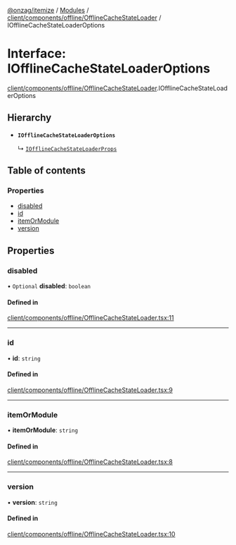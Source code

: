 [@onzag/itemize](../README.md) / [Modules](../modules.md) / [client/components/offline/OfflineCacheStateLoader](../modules/client_components_offline_OfflineCacheStateLoader.md) / IOfflineCacheStateLoaderOptions

# Interface: IOfflineCacheStateLoaderOptions

[client/components/offline/OfflineCacheStateLoader](../modules/client_components_offline_OfflineCacheStateLoader.md).IOfflineCacheStateLoaderOptions

## Hierarchy

- **`IOfflineCacheStateLoaderOptions`**

  ↳ [`IOfflineCacheStateLoaderProps`](client_components_offline_OfflineCacheStateLoader.IOfflineCacheStateLoaderProps.md)

## Table of contents

### Properties

- [disabled](client_components_offline_OfflineCacheStateLoader.IOfflineCacheStateLoaderOptions.md#disabled)
- [id](client_components_offline_OfflineCacheStateLoader.IOfflineCacheStateLoaderOptions.md#id)
- [itemOrModule](client_components_offline_OfflineCacheStateLoader.IOfflineCacheStateLoaderOptions.md#itemormodule)
- [version](client_components_offline_OfflineCacheStateLoader.IOfflineCacheStateLoaderOptions.md#version)

## Properties

### disabled

• `Optional` **disabled**: `boolean`

#### Defined in

[client/components/offline/OfflineCacheStateLoader.tsx:11](https://github.com/onzag/itemize/blob/59702dd5/client/components/offline/OfflineCacheStateLoader.tsx#L11)

___

### id

• **id**: `string`

#### Defined in

[client/components/offline/OfflineCacheStateLoader.tsx:9](https://github.com/onzag/itemize/blob/59702dd5/client/components/offline/OfflineCacheStateLoader.tsx#L9)

___

### itemOrModule

• **itemOrModule**: `string`

#### Defined in

[client/components/offline/OfflineCacheStateLoader.tsx:8](https://github.com/onzag/itemize/blob/59702dd5/client/components/offline/OfflineCacheStateLoader.tsx#L8)

___

### version

• **version**: `string`

#### Defined in

[client/components/offline/OfflineCacheStateLoader.tsx:10](https://github.com/onzag/itemize/blob/59702dd5/client/components/offline/OfflineCacheStateLoader.tsx#L10)
